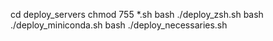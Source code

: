 cd deploy_servers
chmod 755 *.sh
bash ./deploy_zsh.sh
bash ./deploy_miniconda.sh
bash ./deploy_necessaries.sh